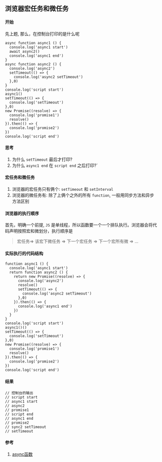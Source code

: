 ## 浏览器宏任务和微任务

#### 开始
先上题, 那么，在控制台打印的是什么呢
```JS
async function async1 () {
  console.log('async1 start')
  await async2()
  console.log('async1 end')
}
async function async2 () {
  console.log('async2')
  setTimeout(() => {
    console.log('async2 setTimeout')
  },0)
}
console.log('script start')
async1()
setTimeout(() => {
  console.log('setTimeout')
},0)
new Promise((resolve) => {
  console.log('promise1')
  resolve()
}).then(() => {
  console.log('promise2')
})
console.log('script end')
```


#### 思考

1. 为什么 `setTimeout` 最后才打印?
1. 为什么 `async1 end` 在 `script end` 之后打印?`

#### 宏任务和微任务
1. 浏览器的宏任务只有俩个: `setTimeout` 和 `setInterval`
1. 浏览器的微任务有: 除了上俩个之外的所有 `function`, 一般用同步方法和异步方法区别


#### 浏览器的执行顺序
首先，明确一个前提, `JS` 是单线程，所以函数要一个一个排队执行。浏览器会将代码声明按照宏和微划分，执行顺序是
>宏任务=> 该宏下微任务 => 下一个宏任务 => 下一个宏所有微 => ...


#### 实际执行的代码结构
```JS
function async1 () {
  console.log('async1 start')
  return function async2 () {
    return new Promise((resolve) => {
      console.log('async2')
      resolve()
      setTimeout(() => {
        console.log('async2 setTimeout')
      },0)
    }).then(() => {
      console.log('async1 end')
    })
  }
}
console.log('script start')
async1()()
setTimeout(() => {
  console.log('setTimeout')
},0)
new Promise((resolve) => {
  console.log('promise1')
  resolve()
}).then(() => {
  console.log('promise2')
})
console.log('script end')

```



#### 结果
```JS
// 控制台的输出
// script start
// async1 start
// async2
// promise1
// script end
// async1 end
// promise2
// sync2 setTimeout
// setTimeout
```

#### 参考
1. [async函数](https://developer.mozilla.org/zh-CN/docs/Web/JavaScript/Reference/Statements/async_function 'async函数')